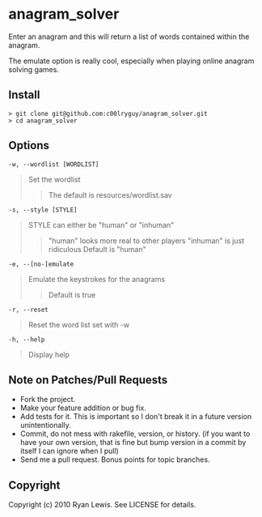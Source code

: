 # anagram_solver

Enter an anagram and this will return a list of words contained within the anagram.

The emulate option is really cool, especially when playing online anagram solving games.

## Install

    > git clone git@github.com:c00lryguy/anagram_solver.git
    > cd anagram_solver

## Options

`-w, --wordlist [WORDLIST]`
> Set the wordlist
> > The default is resources/wordlist.sav

`-s, --style [STYLE]`
> STYLE can either be "human" or "inhuman"
> > "human" looks more real to other players
> > "inhuman" is just ridiculous
> > Default is "human"

`-e, --[no-]emulate`
> Emulate the keystrokes for the anagrams
> > Default is true

`-r, --reset`
> Reset the word list set with -w

`-h, --help`
> Display help

## Note on Patches/Pull Requests
 
* Fork the project.
* Make your feature addition or bug fix.
* Add tests for it. This is important so I don't break it in a
  future version unintentionally.
* Commit, do not mess with rakefile, version, or history.
  (if you want to have your own version, that is fine but bump version in a commit by itself I can ignore when I pull)
* Send me a pull request. Bonus points for topic branches.

## Copyright

Copyright (c) 2010 Ryan Lewis. See LICENSE for details.